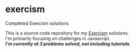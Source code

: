 # exercism
Completed Exercism solutions

This is a source code repository for my [Exercism](https://www.exercism.com) solutions.  
I'm primarily focusing on challenges in Javascript.  
***I'm currently at 3 problems solved, not including tutorials.***
